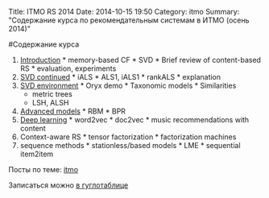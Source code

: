 Title: ITMO RS 2014
Date: 2014-10-15 19:50
Category: itmo
Summary: "Содержание курса по рекомендательным системам в ИТМО (осень 2014)"


#Содержание курса
  1. [Introduction]({filename}/itmo-recsys-2014/lecture1.md)
    * memory-based CF
    * SVD
    * Brief review of content-based RS
    * evaluation, experiments
  2. [SVD continued]({filename}/itmo-recsys-2014/lecture2.md)
    * iALS
    * ALS1, iALS1
    * rankALS
    * explanation
  3. [SVD environment]({filename}/itmo-recsys-2014/lecture3.md)
    * Oryx demo
    * Taxonomic models
    * Similarities
      * metric trees
      * LSH, ALSH
  4. [Advanced models]({filename}/itmo-recsys-2014/lecture4.md)
    * RBM
    * BPR
  5. [Deep learning]({filename}/itmo-recsys-2014/lecture5.md)
    * word2vec
    * doc2vec
    * music recommendations with content
  6. Context-aware RS
    * tensor factorization
    * factorization machines
  7. sequence methods
    * stationless/based models
    * LME
    * sequential item2item

Посты по теме: [itmo](http://www.4ducks.ru/category/itmo.html)

Записаться можно [в гуглотаблице](https://docs.google.com/spreadsheets/d/1v_Hqs7BjI-hR8tPOsRJHJ8wrtZHzQnB0JeuW3s09cT8/edit?usp=sharing)